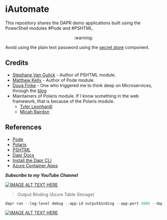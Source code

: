 # iAutomate

This repository shares the DAPR demo applications built using the PowerShell modules #Pode and #PSHTML. 

<p align="center">
:warning: 
</p>

Avoid using the plain text password using the [secret store](https://docs.dapr.io/operations/components/component-secrets/) component. 

## Credits 

- [Stephane Van Gulick](https://github.com/Stephanevg) - Author of PSHTML module. 
- [Matthew Kelly](https://github.com/Badgerati) - Author of Pode module. 
- [Doug Finke](https://github.com/dfinke) - One who triggered me to think deep on Microservices, through the [blog](https://dfinke.github.io/powershell,%20docker,%20pode/2020/08/01/PowerShell-Microservice-Hello-World.html)
- Maintainers of Polaris module. If I know something in the web framework, that is because of the Polaris module. 
    - [Tyler Leonhardt](https://twitter.com/TylerLeonhardt)
    - [Micah Rairdon](https://twitter.com/tiberriver256)

## References

- [Pode](https://github.com/Badgerati/Pode)
- [Polaris](https://github.com/powershell/polaris)
- [PSHTML](https://github.com/Stephanevg/PSHTML)
- [Dapr Docs](https://dapr.io/)
- [Install the Dapr CLI](https://docs.dapr.io/getting-started/install-dapr-cli/)
- [Azure Container Apps](https://azure.microsoft.com/en-in/pricing/details/container-apps/)

***Subscribe to my YouTube Channel***

[![IMAGE ALT TEXT HERE](https://img.youtube.com/vi/BrEgBBBCLGA/0.jpg)](https://www.youtube.com/watch?v=BrEgBBBCLGA)

> Output Binding (Azure Table Storage)

```PowerShell
dapr run --log-level debug --app-id outputbinding --app-port 3000 --dapr-http-port 3500 --dapr-grpc-port 60002 --components-path .\output-binding\components\ -- pwsh .\output-binding\app\app.ps1
```

[![IMAGE ALT TEXT HERE](https://img.youtube.com/vi/2bdYO89usmE/0.jpg)](https://www.youtube.com/watch?v=2bdYO89usmE)
